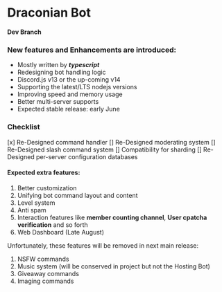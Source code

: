 # Draconian Bot

**Dev Branch**

### New features and Enhancements are introduced:

- Mostly written by **_typescript_**
- Redesigning bot handling logic
- Discord.js v13 or the up-coming v14
- Supporting the latest/LTS nodejs versions
- Improving speed and memory usage
- Better multi-server supports
- Expected stable release: early June

### Checklist

[x] Re-Designed command handler
[] Re-Designed moderating system
[] Re-Designed slash command system
[] Compatibility for sharding
[] Re-Designed per-server configuration databases

#### Expected extra features:

1. Better customization
2. Unifying bot command layout and content
3. Level system
4. Anti spam
5. Interaction features like **member counting channel**, **User cpatcha verification** and so forth
6. Web Dashboard (Late August)

Unfortunately, these features will be removed in next main release:

1. NSFW commands
2. Music system (will be conserved in project but not the Hosting Bot)
3. Giveaway commands
4. Imaging commands
